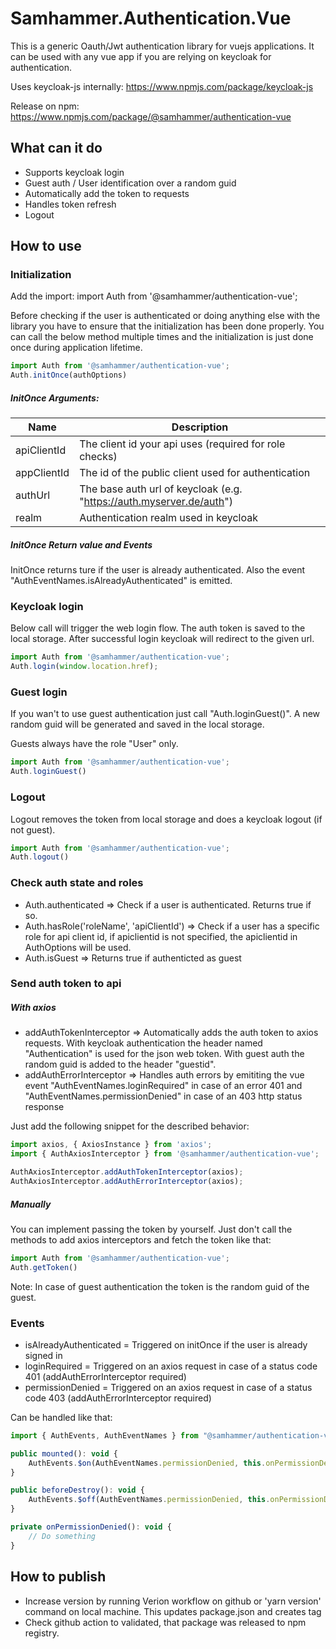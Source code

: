# Samhammer.Authentication.Vue

This is a generic Oauth/Jwt authentication library for vuejs applications.
It can be used with any vue app if you are relying on keycloak for authentication.

Uses keycloak-js internally: https://www.npmjs.com/package/keycloak-js

Release on npm: https://www.npmjs.com/package/@samhammer/authentication-vue

## What can it do

* Supports keycloak login
* Guest auth / User identification over a random guid
* Automatically add the token to requests
* Handles token refresh
* Logout

## How to use

### Initialization

Add the import: import Auth from '@samhammer/authentication-vue';

Before checking if the user is authenticated or doing anything else with the library you have to ensure that the initialization has been done properly. You can call the below method multiple times and the initialization is just done once during application lifetime.

``` js
import Auth from '@samhammer/authentication-vue';
Auth.initOnce(authOptions)
```

##### InitOnce Arguments:

| Name | Description |
| ----------- | ----------- |
| apiClientId | The client id your api uses (required for role checks)  |
| appClientId | The id of the public client used for authentication |
| authUrl | The base auth url of keycloak (e.g. "https://auth.myserver.de/auth") |
| realm | Authentication realm used in keycloak |

##### InitOnce Return value and Events

InitOnce returns ture if the user is already authenticated.
Also the event "AuthEventNames.isAlreadyAuthenticated" is emitted.

### Keycloak login

Below call will trigger the web login flow. The auth token is saved to the local storage.
After successful login keycloak will redirect to the given url.

``` js
import Auth from '@samhammer/authentication-vue';
Auth.login(window.location.href);
```

### Guest login

If you wan't to use guest authentication just call "Auth.loginGuest()". A new random guid will be generated and saved in the local storage.

Guests always have the role "User" only.

``` js
import Auth from '@samhammer/authentication-vue';
Auth.loginGuest()
```

### Logout

Logout removes the token from local storage and does a keycloak logout (if not guest).

``` js
import Auth from '@samhammer/authentication-vue';
Auth.logout()
```

### Check auth state and roles

* Auth.authenticated => Check if a user is authenticated. Returns true if so.
* Auth.hasRole('roleName', 'apiClientId') => Check if a user has a specific role for api client id, if apiclientid is not specified, the apiclientid in AuthOptions will be used.
* Auth.isGuest => Returns true if authenticted as guest

### Send auth token to api

##### With axios

* addAuthTokenInterceptor => Automatically adds the auth token to axios requests. With keycloak authentication the header named "Authentication" is used for the json web token. With guest auth the random guid is added to the header "guestid".
* addAuthErrorInterceptor => Handles auth errors by emititing the vue event "AuthEventNames.loginRequired" in case of an error 401 and "AuthEventNames.permissionDenied" in case of an 403 http status response

Just add the following snippet for the described behavior:

``` js
import axios, { AxiosInstance } from 'axios';
import { AuthAxiosInterceptor } from '@samhammer/authentication-vue';

AuthAxiosInterceptor.addAuthTokenInterceptor(axios);
AuthAxiosInterceptor.addAuthErrorInterceptor(axios);
```

##### Manually

You can implement passing the token by yourself. Just don't call the methods to add axios interceptors and fetch the token like that:

``` js
import Auth from '@samhammer/authentication-vue';
Auth.getToken()
```

Note: In case of guest authentication the token is the random guid of the guest.

### Events

* isAlreadyAuthenticated = Triggered on initOnce if the user is already signed in
* loginRequired = Triggered on an axios request in case of a status code 401 (addAuthErrorInterceptor required)
* permissionDenied = Triggered on an axios request in case of a status code 403 (addAuthErrorInterceptor required)

Can be handled like that:
``` js
import { AuthEvents, AuthEventNames } from "@samhammer/authentication-vue";

public mounted(): void {
    AuthEvents.$on(AuthEventNames.permissionDenied, this.onPermissionDenied);
}

public beforeDestroy(): void {
    AuthEvents.$off(AuthEventNames.permissionDenied, this.onPermissionDenied);
}

private onPermissionDenied(): void {
    // Do something
}
```

## How to publish

* Increase version by running Verion workflow on github or 'yarn version' command on local machine. This updates package.json and creates tag
* Check github action to validated, that package was released to npm registry.
